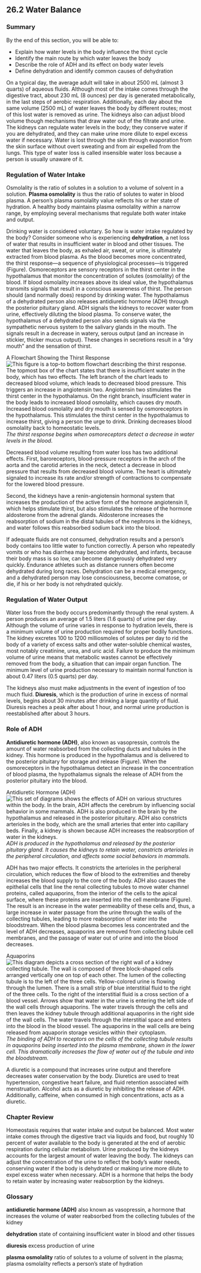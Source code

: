 ##  26.2 Water Balance 

### Summary

By the end of this section, you will be able to: 

  - Explain how water levels in the body influence the thirst cycle
  - Identify the main route by which water leaves the body
  - Describe the role of ADH and its effect on body water levels
  - Define dehydration and identify common causes of dehydration

On a typical day, the average adult will take in about 2500 mL (almost 3 quarts) of aqueous fluids. Although most of the intake comes through the digestive tract, about 230 mL (8 ounces) per day is generated metabolically, in the last steps of aerobic respiration. Additionally, each day about the same volume (2500 mL) of water leaves the body by different routes; most of this lost water is removed as urine. The kidneys also can adjust blood volume though mechanisms that draw water out of the filtrate and urine. The kidneys can regulate water levels in the body; they conserve water if you are dehydrated, and they can make urine more dilute to expel excess water if necessary. Water is lost through the skin through evaporation from the skin surface without overt sweating and from air expelled from the lungs. This type of water loss is called insensible water loss because a person is usually unaware of it.

### Regulation of Water Intake

Osmolality is the ratio of solutes in a solution to a volume of solvent in a solution. **Plasma osmolality** is thus the ratio of solutes to water in blood plasma. A person’s plasma osmolality value reflects his or her state of hydration. A healthy body maintains plasma osmolality within a narrow range, by employing several mechanisms that regulate both water intake and output.

Drinking water is considered voluntary. So how is water intake regulated by the body? Consider someone who is experiencing **dehydration**, a net loss of water that results in insufficient water in blood and other tissues. The water that leaves the body, as exhaled air, sweat, or urine, is ultimately extracted from blood plasma. As the blood becomes more concentrated, the thirst response—a sequence of physiological processes—is triggered (Figure). Osmoreceptors are sensory receptors in the thirst center in the hypothalamus that monitor the concentration of solutes (osmolality) of the blood. If blood osmolality increases above its ideal value, the hypothalamus transmits signals that result in a conscious awareness of thirst. The person should (and normally does) respond by drinking water. The hypothalamus of a dehydrated person also releases antidiuretic hormone (ADH) through the posterior pituitary gland. ADH signals the kidneys to recover water from urine, effectively diluting the blood plasma. To conserve water, the hypothalamus of a dehydrated person also sends signals via the sympathetic nervous system to the salivary glands in the mouth. The signals result in a decrease in watery, serous output (and an increase in stickier, thicker mucus output). These changes in secretions result in a “dry mouth” and the sensation of thirst.

A Flowchart Showing the Thirst Response ![This figure is a top-to bottom flowchart describing the thirst response. The topmost box of the chart states that there is insufficient water in the body, which has two effects. The left branch of the chart leads to decreased blood volume, which leads to decreased blood pressure. This triggers an increase in angiotensin two. Angiotensin two stimulates the thirst center in the hypothalamus. On the right branch, insufficient water in the body leads to increased blood osmolality, which causes dry mouth. Increased blood osmolality and dry mouth is sensed by osmoreceptors in the hypothalamus. This stimulates the thirst center in the hypothalamus to increase thirst, giving a person the urge to drink. Drinking decreases blood osmolality back to homeostatic levels.][1] _The thirst response begins when osmoreceptors detect a decrease in water levels in the blood._

Decreased blood volume resulting from water loss has two additional effects. First, baroreceptors, blood-pressure receptors in the arch of the aorta and the carotid arteries in the neck, detect a decrease in blood pressure that results from decreased blood volume. The heart is ultimately signaled to increase its rate and/or strength of contractions to compensate for the lowered blood pressure.

Second, the kidneys have a renin-angiotensin hormonal system that increases the production of the active form of the hormone angiotensin II, which helps stimulate thirst, but also stimulates the release of the hormone aldosterone from the adrenal glands. Aldosterone increases the reabsorption of sodium in the distal tubules of the nephrons in the kidneys, and water follows this reabsorbed sodium back into the blood.

If adequate fluids are not consumed, dehydration results and a person’s body contains too little water to function correctly. A person who repeatedly vomits or who has diarrhea may become dehydrated, and infants, because their body mass is so low, can become dangerously dehydrated very quickly. Endurance athletes such as distance runners often become dehydrated during long races. Dehydration can be a medical emergency, and a dehydrated person may lose consciousness, become comatose, or die, if his or her body is not rehydrated quickly.

### Regulation of Water Output

Water loss from the body occurs predominantly through the renal system. A person produces an average of 1.5 liters (1.6 quarts) of urine per day. Although the volume of urine varies in response to hydration levels, there is a minimum volume of urine production required for proper bodily functions. The kidney excretes 100 to 1200 milliosmoles of solutes per day to rid the body of a variety of excess salts and other water-soluble chemical wastes, most notably creatinine, urea, and uric acid. Failure to produce the minimum volume of urine means that metabolic wastes cannot be effectively removed from the body, a situation that can impair organ function. The minimum level of urine production necessary to maintain normal function is about 0.47 liters (0.5 quarts) per day.

The kidneys also must make adjustments in the event of ingestion of too much fluid. **Diuresis**, which is the production of urine in excess of normal levels, begins about 30 minutes after drinking a large quantity of fluid. Diuresis reaches a peak after about 1 hour, and normal urine production is reestablished after about 3 hours.

### Role of ADH

**Antidiuretic hormone (ADH)**, also known as vasopressin, controls the amount of water reabsorbed from the collecting ducts and tubules in the kidney. This hormone is produced in the hypothalamus and is delivered to the posterior pituitary for storage and release (Figure). When the osmoreceptors in the hypothalamus detect an increase in the concentration of blood plasma, the hypothalamus signals the release of ADH from the posterior pituitary into the blood.

Antidiuretic Hormone (ADH) ![This set of diagrams shows the effects of ADH on various structures within the body. In the brain, ADH affects the cerebrum by influencing social behavior in some mammals. ADH is also produced in the brain by the hypothalamus and released in the posterior pituitary. ADH also constricts arterioles in the body, which are the small arteries that enter into capillary beds. Finally, a kidney is shown because ADH increases the reabsorption of water in the kidneys.][2] _ADH is produced in the hypothalamus and released by the posterior pituitary gland. It causes the kidneys to retain water, constricts arterioles in the peripheral circulation, and affects some social behaviors in mammals._

ADH has two major effects. It constricts the arterioles in the peripheral circulation, which reduces the flow of blood to the extremities and thereby increases the blood supply to the core of the body. ADH also causes the epithelial cells that line the renal collecting tubules to move water channel proteins, called aquaporins, from the interior of the cells to the apical surface, where these proteins are inserted into the cell membrane (Figure). The result is an increase in the water permeability of these cells and, thus, a large increase in water passage from the urine through the walls of the collecting tubules, leading to more reabsorption of water into the bloodstream. When the blood plasma becomes less concentrated and the level of ADH decreases, aquaporins are removed from collecting tubule cell membranes, and the passage of water out of urine and into the blood decreases.

Aquaporins ![This diagram depicts a cross section of the right wall of a kidney collecting tubule. The wall is composed of three block-shaped cells arranged vertically one on top of each other. The lumen of the collecting tubule is to the left of the three cells. Yellow-colored urine is flowing through the lumen. There is a small strip of blue interstitial fluid to the right of the three cells. To the right of the interstitial fluid is a cross section of a blood vessel. Arrows show that water in the urine is entering the left side of the wall cells through aquaporins. The water travels through the cells and then leaves the kidney tubule through additional aquaporins in the right side of the wall cells. The water travels through the interstitial space and enters into the blood in the blood vessel. The aquaporins in the wall cells are being released from aquaporin storage vesicles within their cytoplasm.][3] _The binding of ADH to receptors on the cells of the collecting tubule results in aquaporins being inserted into the plasma membrane, shown in the lower cell. This dramatically increases the flow of water out of the tubule and into the bloodstream._

A diuretic is a compound that increases urine output and therefore decreases water conservation by the body. Diuretics are used to treat hypertension, congestive heart failure, and fluid retention associated with menstruation. Alcohol acts as a diuretic by inhibiting the release of ADH. Additionally, caffeine, when consumed in high concentrations, acts as a diuretic.

### Chapter Review

Homeostasis requires that water intake and output be balanced. Most water intake comes through the digestive tract via liquids and food, but roughly 10 percent of water available to the body is generated at the end of aerobic respiration during cellular metabolism. Urine produced by the kidneys accounts for the largest amount of water leaving the body. The kidneys can adjust the concentration of the urine to reflect the body’s water needs, conserving water if the body is dehydrated or making urine more dilute to expel excess water when necessary. ADH is a hormone that helps the body to retain water by increasing water reabsorption by the kidneys.

### Glossary

**antidiuretic hormone (ADH)** also known as vasopressin, a hormone that increases the volume of water reabsorbed from the collecting tubules of the kidney

**dehydration** state of containing insufficient water in blood and other tissues

**diuresis** excess production of urine

**plasma osmolality** ratio of solutes to a volume of solvent in the plasma; plasma osmolality reflects a person’s state of hydration

   [1]: https://cnx.org/resources/18ec29c96e205ebc9d85219b098de13a73666a2c/2708_Flowchart_of_Thirst_Response-01.jpg
   [2]: https://cnx.org/resources/07126d485e5229be8e962d3c70471f289d9b2712/2709_ADH.jpg
   [3]: https://cnx.org/resources/7b965fe5e6f495cbfe9981ab7ff608671db402b7/2710_Aquaporins-01.jpg

